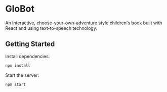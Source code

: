 # GloBot
An interactive, choose-your-own-adventure style children's book built with React and using text-to-speech technology.

## Getting Started
Install dependencies:

```bash
npm install
```

Start the server:

```bash
npm start
```
